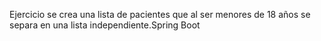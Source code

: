 Ejercicio se crea una lista de pacientes que al ser menores de 18 años se separa en una lista independiente.Spring Boot
